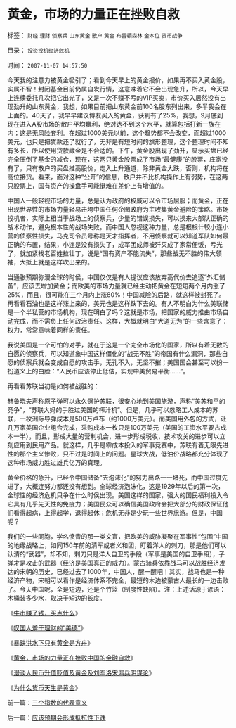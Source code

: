 # 黄金，市场的力量正在挫败自救

标签： `财经` `理财` `侦察兵` `山东黄金` `散户` `黄金` `布雷顿森林` `金本位` `货币战争` 

目录： `投资投机经济危机`

时间： `2007-11-07 14:57:50`

今天我的注意力被黄金吸引了；看到今天早上的黄金报价，如果再不买入黄金股，实属不智！封闭基金目前仍属自发行情，这意味着它不会出现急升，所以，今天早上连续委托几次把它出光了，又是一次不赚不亏的VIP买卖，市价买入居然没有出现劲升的山东黄金，我想，如果目前把山东黄金前100名股东列出来，多半我会在上面的。40天了，我早早建议博友买入的黄金，获利有了25%，我想，9月底到现在进入A股市场的散户平均赢利，绝对达不到这个水平，就算包括打新一族在内；这是无风险套利。在超过1000美元以前，这个趋势都不会改变，而超过1000美元，也只是把贷款还了就行了，无非是有短时间的旗形整理，这个整理时间不知有多长，所以使用贷款藏金是不合适的。下午，黄金股出现了劲升，显示买盘已经完全压倒了基金的减仓，现在，这两只黄金股票成了市场“最健康”的股票，庄家没有了，只有散户的买盘推高股价，走入上升通道，除非黄金大跌，否则，机构将在高位接货。看来，面对这种“公开”的信息，散户并不比机构操作上有弱势，在这两只股票上，国有资产的操盘手可能挺难在差价上有增值的。

中国人一般轻视市场的力量，总是认为政府的权威可以令市场屈服；而黄金，正在出现世界性的市场力量轻易击垮中国任何企图政府为主收集黄金避险的策略。市场投机者，实际上相当于战场上的侦察兵，少量的错误损失，可以换来大部队正确的战术动作，避免根本性的战场失败。而中国人忽视这种力量，总是根根计较小连小营的侦察性损失，马克司令员号称是天才指挥者，不用侦察就可以知道军队如何最正确的布置，结果，小连是没有损失了，成军团成师被歼灭成了家常便饭，亏光了，就加紧找老百姓拉壮丁，说是“国有资产不能流失”，那些战无不胜的伟大领袖，大抵上就是这样吹出来的。

当通胀预期弥漫全球的时侯，中国仅仅是有人提议应该放弃高代价去追逐“外汇储备”，应该去增加黄金；而欧美的市场力量就已经主动把黄金在短短两个月内涨了25%，而且，很可能在三个月内上涨80%！中国减险的后路，就这样被封死了。再看看石油也是这样涨上来的，美元也是这样跌下去的。有人不明白为什么美联储是一个半私营的市场机构，现在明白了吗？这就是市场，把国家的威力推由市场自动完成，而不需负上任何政治责任。这样，大概就明白“大道无为”的一些含意了：权力，常常意味着同样的责任。

我说美国是一个可怕的对手，就在于这是一个完全市场化的国家，所以有着无数的自愿的侦察兵，可以知道象中国这样僵化的“战无不胜”的帝国有什么漏洞，那些自愿的侦察兵就会变成自愿的攻击手，无孔不入，无坚不摧；美国国会甚至可以扮一扮道义上的白脸：“人民币应该停止低估，实现中美贸易平衡……”。

再看看苏联当初是如何被战胜的：

赫鲁晓夫声称原子弹可以永久保护苏联，很安心地到美国旅游，声称“美苏和平的竞争”，“苏联大妈的手胜过美国的榨汁机”。但是，几乎可以忽略工人成本的苏联，一枚洲际导弹成本是500万卢布（约1000万美元）。而美国用外包的方式，让几万家美国企业组合完成，采购成本一枚只是100万美元（美国的工资水平要占成本一半），而且，形成大量的营利机会，进一步形成税收，技术攻关的进步可以立刻应用到民用产品。就这样，几乎是零成本投入的军事竞赛中，苏联有着无限先进性的那个主义惨败，只不过是时间上的问题。星球大战，低油价战略都充分体现了这种市场威力胜过雄兵亿万的真理。

黄金价格的急升，已经令中国储备“去泡沫化”的努力出路一一堵死，而中国过度先进了，大概连努力都还没有想到。全球经济泡沫化，这是1929年以后的第一次，全球性的经济危机只争在什么时侯出现。美国这样的国家，强大的国民福利投入令它具有几乎先天性的免疫力；美国民众可以确信美国政府会把大部分的财政保证他们看得起病，上得起学，退得起休；危机无非是少玩一些世界旅游。但是，中国呢？

我们的一些同胞，学名愤青的那一类文盲，把欧美的威胁凝聚在军事性“包围”中国的地缘战略上，如同150年前的清军或者义和团，盯着洋人的刺刀，那是他们可以认清的“武器”，却不知，刺刀只是洋人自卫的手段（军事是美国的自卫手段），子弹才是攻击的武器（经济是美国真正的威力）。蒙古骑兵依靠战马可以战胜经济发达的宋朝的历史，已经过去了1000年，中国人，醒一醒吧！其实，战马也是一种经济产物，宋朝可以看作是经济体系不完全，最短的木边被蒙古人最长的一边击败了。今天中国呢，全是短边，还是个竹篮（制度性缺陷）。注：上述话源于谚语：木桶装多少水，取决于短边的长度。

《[牛市赚了钱，买点什么](../../../2007/9/23/有钱，给自已，给家庭买点保险.md)》

《[叹国人羞于理财的“美德”](../../../2007/10/27/黄金暴升，叹国人羞于理财的“美德”？.md)》

《[暴跌洪水下只有黄金是方舟](../../../2007/11/1/经济危机暴跌洪水下只有黄金是方舟.md)》

《[黄金，市场的力量正在挫败中国的金融自救](../../../2007/11/7/黄金，市场的力量正在挫败自救.md)》

《[漫谈人民币升值贬值及黄金及刘军洛宋鸿兵阴谋论](../../../2007/10/28/漫谈人民币升值贬值及黄金及刘军洛宋鸿兵阴谋论.md)》

《[为什么货币天生是黄金](../../../2008/12/10/为什么货币天生是黄金.md)》



前一篇：[三个指数的代表意义](../../../2007/11/6/三个指数的代表意义.md)

后一篇：[应该预期会形成抵抗性下跌](../../../2007/11/7/应该预期会形成抵抗性下跌.md)